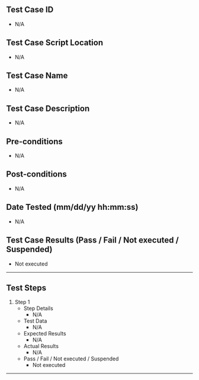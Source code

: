 ## Test Case ID
* N/A
## Test Case Script Location
* N/A
## Test Case Name
* N/A
## Test Case Description
* N/A
## Pre-conditions
* N/A
## Post-conditions
* N/A
## Date Tested (mm/dd/yy hh:mm:ss)
* N/A
## Test Case Results (Pass / Fail / Not executed / Suspended)
* Not executed
---
## Test Steps
1. Step 1
	* Step Details
		* N/A
	* Test Data
		* N/A
	* Expected Results
		* N/A
	* Actual Results
		* N/A
	* Pass / Fail / Not executed / Suspended
		* Not executed
---
